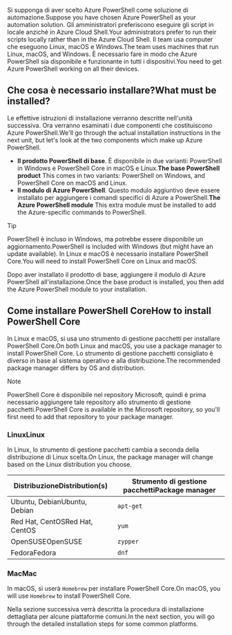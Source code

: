<span data-ttu-id="58337-101">Si supponga di aver scelto Azure PowerShell come soluzione di automazione.</span><span class="sxs-lookup"><span data-stu-id="58337-101">Suppose you have chosen Azure PowerShell as your automation solution.</span></span> <span data-ttu-id="58337-102">Gli amministratori preferiscono eseguire gli script in locale anziché in Azure Cloud Shell.</span><span class="sxs-lookup"><span data-stu-id="58337-102">Your administrators prefer to run their scripts locally rather than in the Azure Cloud Shell.</span></span> <span data-ttu-id="58337-103">Il team usa computer che eseguono Linux, macOS e Windows.</span><span class="sxs-lookup"><span data-stu-id="58337-103">The team uses machines that run Linux, macOS, and Windows.</span></span> <span data-ttu-id="58337-104">È necessario fare in modo che Azure PowerShell sia disponibile e funzionante in tutti i dispositivi.</span><span class="sxs-lookup"><span data-stu-id="58337-104">You need to get Azure PowerShell working on all their devices.</span></span> 

## <a name="what-must-be-installed"></a><span data-ttu-id="58337-105">Che cosa è necessario installare?</span><span class="sxs-lookup"><span data-stu-id="58337-105">What must be installed?</span></span>
<span data-ttu-id="58337-106">Le effettive istruzioni di installazione verranno descritte nell'unità successiva. Ora verranno esaminati i due componenti che costituiscono Azure PowerShell.</span><span class="sxs-lookup"><span data-stu-id="58337-106">We'll go through the actual installation instructions in the next unit, but let's look at the two components which make up Azure PowerShell.</span></span>

- <span data-ttu-id="58337-107">**Il prodotto PowerShell di base**. È disponibile in due varianti: PowerShell in Windows e PowerShell Core in macOS e Linux.</span><span class="sxs-lookup"><span data-stu-id="58337-107">**The base PowerShell product** This comes in two variants: PowerShell on Windows, and PowerShell Core on macOS and Linux.</span></span>
- <span data-ttu-id="58337-108">**Il modulo di Azure PowerShell**. Questo modulo aggiuntivo deve essere installato per aggiungere i comandi specifici di Azure a PowerShell.</span><span class="sxs-lookup"><span data-stu-id="58337-108">**The Azure PowerShell module** This extra module must be installed to add the Azure-specific commands to PowerShell.</span></span>

> [!TIP]
> <span data-ttu-id="58337-109">PowerShell è incluso in Windows, ma potrebbe essere disponibile un aggiornamento.</span><span class="sxs-lookup"><span data-stu-id="58337-109">PowerShell is included with Windows (but might have an update available).</span></span> <span data-ttu-id="58337-110">In Linux e macOS è necessario installare PowerShell Core.</span><span class="sxs-lookup"><span data-stu-id="58337-110">You will need to install PowerShell Core on Linux and macOS.</span></span>

<span data-ttu-id="58337-111">Dopo aver installato il prodotto di base, aggiungere il modulo di Azure PowerShell all'installazione.</span><span class="sxs-lookup"><span data-stu-id="58337-111">Once the base product is installed, you then add the Azure PowerShell module to your installation.</span></span>

## <a name="how-to-install-powershell-core"></a><span data-ttu-id="58337-112">Come installare PowerShell Core</span><span class="sxs-lookup"><span data-stu-id="58337-112">How to install PowerShell Core</span></span>
<span data-ttu-id="58337-113">In Linux e macOS, si usa uno strumento di gestione pacchetti per installare PowerShell Core.</span><span class="sxs-lookup"><span data-stu-id="58337-113">On both Linux and macOS, you use a package manager to install PowerShell Core.</span></span> <span data-ttu-id="58337-114">Lo strumento di gestione pacchetti consigliato è diverso in base al sistema operativo e alla distribuzione.</span><span class="sxs-lookup"><span data-stu-id="58337-114">The recommended package manager differs by OS and distribution.</span></span>

> [!NOTE]
> <span data-ttu-id="58337-115">PowerShell Core è disponibile nel repository Microsoft, quindi è prima necessario aggiungere tale repository allo strumento di gestione pacchetti.</span><span class="sxs-lookup"><span data-stu-id="58337-115">PowerShell Core is available in the Microsoft repository, so you'll first need to add that repository to your package manager.</span></span>

### <a name="linux"></a><span data-ttu-id="58337-116">Linux</span><span class="sxs-lookup"><span data-stu-id="58337-116">Linux</span></span>
<span data-ttu-id="58337-117">In Linux, lo strumento di gestione pacchetti cambia a seconda della distribuzione di Linux scelta.</span><span class="sxs-lookup"><span data-stu-id="58337-117">On Linux, the package manager will change based on the Linux distribution you choose.</span></span>

| <span data-ttu-id="58337-118">Distribuzione</span><span class="sxs-lookup"><span data-stu-id="58337-118">Distribution(s)</span></span>  | <span data-ttu-id="58337-119">Strumento di gestione pacchetti</span><span class="sxs-lookup"><span data-stu-id="58337-119">Package manager</span></span> |
|------------------|-----------------|
| <span data-ttu-id="58337-120">Ubuntu, Debian</span><span class="sxs-lookup"><span data-stu-id="58337-120">Ubuntu, Debian</span></span>   | `apt-get`       |
| <span data-ttu-id="58337-121">Red Hat, CentOS</span><span class="sxs-lookup"><span data-stu-id="58337-121">Red Hat, CentOS</span></span>  | `yum`           |
| <span data-ttu-id="58337-122">OpenSUSE</span><span class="sxs-lookup"><span data-stu-id="58337-122">OpenSUSE</span></span>         | `zypper`        |
| <span data-ttu-id="58337-123">Fedora</span><span class="sxs-lookup"><span data-stu-id="58337-123">Fedora</span></span>           | `dnf`           |

### <a name="mac"></a><span data-ttu-id="58337-124">Mac</span><span class="sxs-lookup"><span data-stu-id="58337-124">Mac</span></span>
<span data-ttu-id="58337-125">In macOS, si userà `Homebrew` per installare PowerShell Core.</span><span class="sxs-lookup"><span data-stu-id="58337-125">On macOS, you will use `Homebrew` to install PowerShell Core.</span></span>

<span data-ttu-id="58337-126">Nella sezione successiva verrà descritta la procedura di installazione dettagliata per alcune piattaforme comuni.</span><span class="sxs-lookup"><span data-stu-id="58337-126">In the next section, you will go through the detailed installation steps for some common platforms.</span></span>